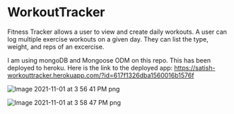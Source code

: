 # WorkoutTracker

Fitness Tracker allows a user to view and create daily workouts. A user can log multiple exercise workouts on a given day.  They can list the type, weight, and reps of an excercise. 

I am using mongoDB and Mongoose ODM on this repo.  This has been deployed to heroku. Here is the link to the deployed app:
https://satish-workouttracker.herokuapp.com/?id=617f1326dba1560016b1576f

![Image 2021-11-01 at 3 56 41 PM png](https://user-images.githubusercontent.com/40348966/139747534-a3f0a977-4c5c-48d7-b955-89f8ceb87714.png)

![Image 2021-11-01 at 3 58 47 PM png](https://user-images.githubusercontent.com/40348966/139747616-99e52264-faea-43da-ba68-b5d1d4e3d1ae.png)




